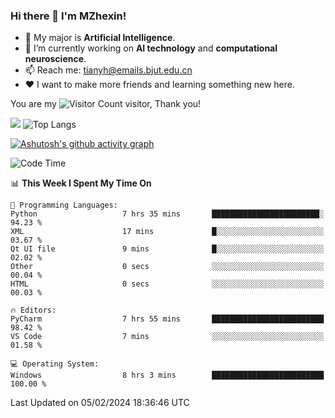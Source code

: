 ### Hi there 👋 I'm MZhexin!

- 💬 My major is **Artificial Intelligence**.
- 🔭 I’m currently working on **AI technology** and **computational neuroscience**.
- 📫 Reach me: <tianyh@emails.bjut.edu.cn> 
- :heart: I want to make more friends and learning something new here.

You are my ![Visitor Count](https://profile-counter.glitch.me/MZhexin/count.svg) visitor, Thank you!

 ![](https://github-readme-stats.vercel.app/api?username=MZhexin&show_icons=true&theme=transparent) ![Top Langs](https://github-readme-stats.vercel.app/api/top-langs/?username=MZhexin&layout=compact&theme=tokyonight) 

[![Ashutosh's github activity graph](https://github-readme-activity-graph.vercel.app/graph?username=MZhexin)](https://github.com/ashutosh00710/github-readme-activity-graph)



<!--START_SECTION:waka-->
![Code Time](http://img.shields.io/badge/Code%20Time-192%20hrs%201%20min-blue)

📊 **This Week I Spent My Time On** 

```text
💬 Programming Languages: 
Python                   7 hrs 35 mins       ████████████████████████░   94.23 % 
XML                      17 mins             █░░░░░░░░░░░░░░░░░░░░░░░░   03.67 % 
Qt UI file               9 mins              █░░░░░░░░░░░░░░░░░░░░░░░░   02.02 % 
Other                    0 secs              ░░░░░░░░░░░░░░░░░░░░░░░░░   00.04 % 
HTML                     0 secs              ░░░░░░░░░░░░░░░░░░░░░░░░░   00.03 % 

🔥 Editors: 
PyCharm                  7 hrs 55 mins       █████████████████████████   98.42 % 
VS Code                  7 mins              ░░░░░░░░░░░░░░░░░░░░░░░░░   01.58 % 

💻 Operating System: 
Windows                  8 hrs 3 mins        █████████████████████████   100.00 % 
```


 Last Updated on 05/02/2024 18:36:46 UTC
<!--END_SECTION:waka-->


